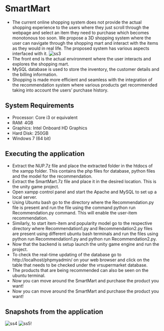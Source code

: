 # SmartMart
- The current online shopping system does not provide the actual shopping experience to the users where they just scroll through the webpage and select an item they need to purchase which becomes monotonous too soon. We propose a 3D shopping system where the user can navigate through the shopping mart and interact with the items as they would in real life. The proposed system has various aspects interfaced with it.
![ss3](https://user-images.githubusercontent.com/42913386/116750185-b4441180-aa1f-11eb-852b-9e155c64b3e1.PNG)
- The front end is the actual environment where the user interacts and explores the shopping mart. 
- MySQL database is used to store the inventory, the customer details and the billing information.
-  Shopping is made more efficient and seamless with the integration of the recommendation system where various products get recommended taking into account the users’ purchase history. 

## System Requirements
- Processor: Core i3 or equivalent
-	RAM: 4GB
-	Graphics: Intel Onboard HD Graphics	
-	Hard Disk: 250GB
-	Windows 7 (64 bit)


## Executing the application
- Extract the NUP.7z file and place the extracted folder in the htdocs of the xampp folder. This contains the php files for database, python files and the model for the recommendation.
-	Extract the SmartMart.7z file and place it in the desired location. This is the unity game project.
-	Open xampp control panel and start the Apache and MySQL to set up a local server.
-	Using Ubuntu bash go to the directory where the Recommendation.py file is present and run the file using the command python run Recommendation.py command. This will enable the user-item recommendation.
-	Similarly, to start item-item and popularity model go to the respective directory where Recommendation1.py and Recommendation2.py files are present using different ubuntu bash terminals and run the files using python run Recommendation1.py and python run Recommendation2.py.
-	Now that the backend is setup launch the unity game engine and run the project.
-	To check the real-time updating of the database go to http://localhost/phpmyadmin/ on your web browser and click on the table that needs to be checked under the vrsupermarket database.
-	The products that are being recommended can also be seen on the ubuntu terminal.
-	Now you can move around the SmartMart and purchase the product you want!  
-	Now you can move around the SmartMart and purchase the product you want!  

## Snapshots from the application

![ss4](https://user-images.githubusercontent.com/42913386/116750204-ba39f280-aa1f-11eb-9808-40a65c2d97ca.PNG)
![ss5](https://user-images.githubusercontent.com/42913386/116750217-bc03b600-aa1f-11eb-814c-d18049ed9b33.PNG)!

